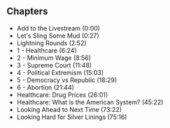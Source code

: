 



## Chapters ##

- Add to the Livestream (0:00)
- Let's Sling Some Mud (0:27)
- Lightning Rounds (2:52)
- 1 - Healthcare (6:24)
- 2 - Minimum Wage (8:56)
- 3 - Supreme Court (11:48)
- 4 - Political Extremism (15:03)
- 5 - Democracy vs Republic (18:29)
- 6 - Abortion (21:44)
- Healthcare: Drug Prices (26:01)
- Healthcare: What is the American System? (45:22)
- Looking Ahead to Next Time (73:22)
- Looking Hard for Silver Linings (75:16)
